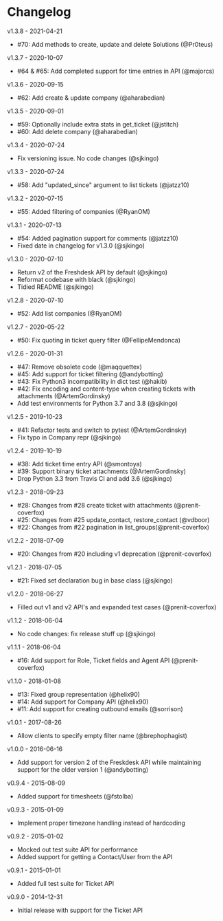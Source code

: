 Changelog
=========

v1.3.8 - 2021-04-21

 * #70: Add methods to create, update and delete Solutions (@Pr0teus)

v1.3.7 - 2020-10-07

 * #64 & #65: Add completed support for time entries in API (@majorcs)

v1.3.6 - 2020-09-15

 * #62: Add create & update company (@aharabedian)

v1.3.5 - 2020-09-01

 * #59: Optionally include extra stats in get_ticket (@jstitch)
 * #60: Add delete company (@aharabedian)

v1.3.4 - 2020-07-24

 * Fix versioning issue. No code changes (@sjkingo)

v1.3.3 - 2020-07-24

 * #58: Add "updated_since" argument to list tickets (@jatzz10)

v1.3.2 - 2020-07-15

 * #55: Added filtering of companies (@RyanOM)

v1.3.1 - 2020-07-13

 * #54: Added pagination support for comments (@jatzz10)
 * Fixed date in changelog for v1.3.0 (@sjkingo)

v1.3.0 - 2020-07-10

 * Return v2 of the Freshdesk API by default (@sjkingo)
 * Reformat codebase with black (@sjkingo)
 * Tidied README (@sjkingo)

v1.2.8 - 2020-07-10

 * #52: Add list companies (@RyanOM)

v1.2.7 - 2020-05-22

 * #50: Fix quoting in ticket query filter (@FellipeMendonca)

v1.2.6 - 2020-01-31

 * #47: Remove obsolete code (@maqquettex)
 * #45: Add support for ticket filtering (@andybotting)
 * #43: Fix Python3 incompatibility in dict test (@hakib)
 * #42: Fix encoding and content-type when creating tickets with attachments (@ArtemGordinsky)
 * Add test environments for Python 3.7 and 3.8 (@sjkingo)

v1.2.5 - 2019-10-23

 * #41: Refactor tests and switch to pytest (@ArtemGordinsky)
 * Fix typo in Company repr (@sjkingo)

v1.2.4 - 2019-10-19

 * #38: Add ticket time entry API (@smontoya)
 * #39: Support binary ticket attachments (@ArtemGordinsky)
 * Drop Python 3.3 from Travis CI and add 3.6 (@sjkingo)

v1.2.3 - 2018-09-23
  
  * #28: Changes from #28 create ticket with attachments (@prenit-coverfox)
  * #25: Changes from #25 update_contact, restore_contact (@vdboor)
  * #22: Changes from #22 pagination in list_groups(@prenit-coverfox)

v1.2.2 - 2018-07-09

  * #20: Changes from #20 including v1 deprecation (@prenit-coverfox)

v1.2.1 - 2018-07-05

  * #21: Fixed set declaration bug in base class (@sjkingo)

v1.2.0 - 2018-06-27

  * Filled out v1 and v2 API's and expanded test cases (@prenit-coverfox)

v1.1.2 - 2018-06-04

  * No code changes: fix release stuff up (@sjkingo)

v1.1.1 - 2018-06-04

  * #16: Add support for Role, Ticket fields and Agent API (@prenit-coverfox)

v1.1.0 - 2018-01-08

  * #13: Fixed group representation (@helix90)
  * #14: Add support for Company API (@helix90)
  * #11: Add support for creating outbound emails (@sorrison)

v1.0.1 - 2017-08-26

  * Allow clients to specify empty filter name (@brephophagist)

v1.0.0 - 2016-06-16

  * Add support for version 2 of the Freskdesk API while maintaining support for
    the older version 1 (@andybotting)

v0.9.4 - 2015-08-09

  * Added support for timesheets (@fstolba)

v0.9.3 - 2015-01-09

  * Implement proper timezone handling instead of hardcoding

v0.9.2 - 2015-01-02

  * Mocked out test suite API for performance
  * Added support for getting a Contact/User from the API

v0.9.1 - 2015-01-01

  * Added full test suite for Ticket API

v0.9.0 - 2014-12-31

  * Initial release with support for the Ticket API
